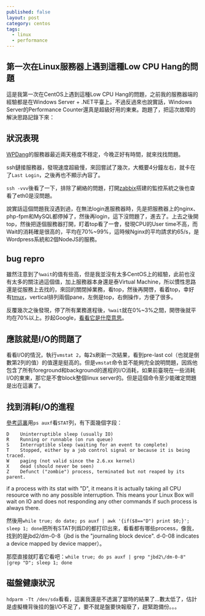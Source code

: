 ```yaml
---
published: false
layout: post
category: centos
tags: 
  - linux
  - performance
---
```


## 第一次在Linux服務器上遇到這種Low CPU Hang的問題

這是我第一次在CentOS上遇到這種Low CPU Hang的問題，之前我的服務器端的經驗都是在Windows Server + .NET平臺上。不過反過來也說實話，Windows Server的Performance Counter還真是超級好用的東東。跑題了，把這次故障的解決思路記錄下來：

## 狀況表現

[WPDang](http://www.wpdang.com/)的服務器最近兩天極度不穩定，今晚正好有時間，就來找找問題。

ssh鏈接服務器，發現速度超級慢，來回嘗試了幾次，大概要4分鐘左右，就卡在了`Last Login`，之後再也不顯示內容了。

`ssh -vvv`後看了一下，排除了網絡的問題，打開[zabbix](http://www.zabbix.org/)搭建的監控系統之後也查看了eth0是沒問題。

說實話這個問題我沒遇到過，在無法login進服務器時，先是把服務器上的nginx、php-fpm和MySQL都停掉了，然後再login，這下沒問題了，進去了。上去之後開top，然後把逐個服務器打開，盯着top看了一會，發現CPU的User time不高，而Wait的消耗確是很高的，平均在70%~99%，這時候Nginx的平均請求約65/s，是Wordpress系統和2個NodeJS的服務。

## bug repro

雖然注意到了`%wait`的值有些高，但是我並沒有太多CentOS上的經驗，此前也沒有太多的關注過這個值，加上服務器本身還是泰Virtual Machine，所以慣性思路還是從服務上去找的，來回的關閉掉業務，看top，然後再開啓，看着top，幸好有[tmux]()，vertical排列兩個pane，左側是top，右側操作，方便了很多。

反覆幾次之後發現，停了所有業務進程後，`%wait`就在0%~3%之間，開啓後就平均在70%以上。抄起Google，[看看它是什麼意思](http://blog.scoutapp.com/articles/2011/02/10/understanding-disk-i-o-when-should-you-be-worried)。

## 應該就是I/O的問題了

看看I/O的情況，執行`vmstat 2`，每2s刷新一次結果，看到pre-last col（也就是倒數第2列的值）的值還是挺高的。但是`vmstat`命令並不能夠完全說明問題，因爲他包含了所有foreground和background的進程的I/O消耗，如果前臺現在一些消耗I/O的東東，那它是不會block整個linux server的。但是這個命令至少能確定問題是出在這裏了。

## 找到消耗I/O的進程

[參考這裏](http://www.chileoffshore.com/en/interesting-articles/126-linux-wait-io-problem)用`ps auxf`看`STAT`列，有下面幾個字段：
	
    D    Uninterruptible sleep (usually IO)
    R    Running or runnable (on run queue)
    S    Interruptible sleep (waiting for an event to complete)
    T    Stopped, either by a job control signal or because it is being traced.
    W    paging (not valid since the 2.6.xx kernel)
    X    dead (should never be seen)
    Z    Defunct ("zombie") process, terminated but not reaped by its parent.
    
if a process with its stat with "D", it means it is actually taking all CPU resource with no any possible interruption. This means your Linux Box will wait on IO and does not responding any other commands if such process is always there.

然後用`while true; do date; ps auxf | awk '{if($8=="D") print $0;}'; sleep 1; done`把所有STAT列爲D的都打印出來，看看都有哪些process，像我，找到的是jbd2/dm-0-8（jbd is the "journaling block device". d-0-08 indicates a device mapped by device mapper）。

那麼直接就盯着它看吧：`while true; do ps auxf | grep "jbd2\/dm-0-8" |grep "D"; sleep 1; done`

## 磁盤健康狀況

`hdparm -Tt /dev/sda`看看，這裏我還是不透漏了當時的結果了...數太低了，估計是虛擬機背後挂的盤I/O不足了，要不就是盤要快報廢了，趕緊跑備份。。。
